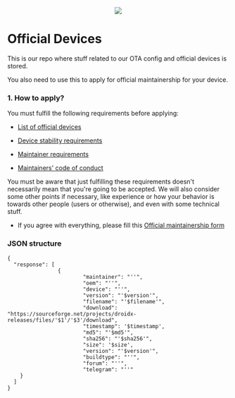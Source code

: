 <p align="center">
  <img src="https://raw.githubusercontent.com/DroidX-UI-Devices/vendor_droidxOTA/14/banners/latest.png" />
</p>


# Official Devices

This is our repo where stuff related to our OTA config and official devices is stored.

You also need to use this to apply for official maintainership for your device.

### 1. How to apply?

You must fulfill the following requirements before applying:

- [List of official devices](docs/devices.md)

- [Device stability requirements](docs/device_requirements.md)

- [Maintainer requirements](docs/maintainer_requirements.md)

- [Maintainers' code of conduct](docs/maintainers_code_of_conduct.md)

You must be aware that just fulfilling these requirements doesn't necessarily mean that you're going to be accepted. We will also consider some other points if necessary, like experience or how your behavior is towards other people (users or otherwise), and even with some technical stuff.

- If you agree with everything, please fill this [Official maintainership form](https://github.com/DroidX-UI-Devices/vendor_droidxOTA/issues/new/choose)


### JSON structure ###
```
{
  "response": [
                {
                        "maintainer": "''",
                        "oem": "''",
                        "device": "''",
                        "version": "'$version'",
                        "filename": "'$filename'",
                        "download": "https://sourceforge.net/projects/droidx-releases/files/'$1'/'$3'/download",
                        "timestamp": '$timestamp',
                        "md5": "'$md5'",
                        "sha256": "'$sha256'",
                        "size": '$size',
                        "version": "'$version'",
                        "buildtype": "''",
                        "forum": "''",
                        "telegram": "''"
    }
  ]
}
